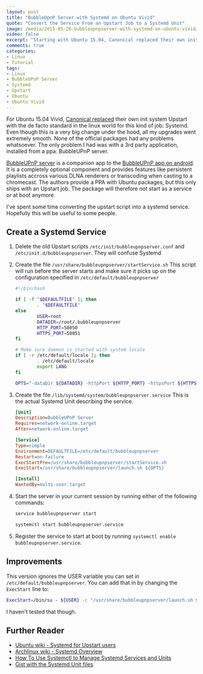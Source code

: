 ```yaml
---
layout: post
title: "BubbleUpnP Server with Systemd on Ubuntu Vivid"
quote: "Convert the Service From an Upstart Job to a Systemd Unit"
image: /media/2015-05-28-bubbleupnpserver-with-systemd-on-ubuntu-vivid/cover.jpg
video: false
excerpt: "Starting with Ubuntu 15.04, Canonical replaced their own init system Upstart with the new Linux standard Systemd. Even though this is a big change on a technical level, it was entirely transparent for all packages in the official repositories. BubbleUPnP Server, a closed source third party application, was the only application I had any issues with. I'll show you how you can make it work with systemd."
comments: true
categories:
- Linux
- Tutorial
tags:
- Linux
- BubbleUPnP Server
- Systemd
- Upstart
- Ubuntu
- Ubuntu Vivid
---
```

For Ubuntu 15.04 Vivid, [Canonical replaced](http://www.omgubuntu.co.uk/2014/02/ubuntu-debian-switching-systemd) their own init system Upstart with the de facto standard in the linux world for this kind of job: Systemd. Even though this is a very big change under the hood, all my upgrades went extremely smooth. None of the official packages had any problems whatsoever. The only problem I had was with a 3rd party application, installed from a ppa: BubbleUPnP server.

[BubbleUPnP server](http://www.bubblesoftapps.com/bubbleupnpserver/) is a companion app to the [BubbleUPnP app on android](https://play.google.com/store/apps/details?id=com.bubblesoft.android.bubbleupnp). It is a completely optional component and provides features like persistent playlists accross various DLNA renderers or transcoding when casting to a chromecast. The authors provide a PPA with Ubuntu packages, but this only ships with an Upstart job. The package will therefore not start as a service or at boot anymore.

I've spent some time converting the upstart script into a systemd service.
Hopefully this will be useful to some people.

## Create a Systemd Service

1. Delete the old Upstart scripts `/etc/init/bubbleupnpserver.conf` and `/etc/init.d/bubbleupnpserver`. They will confuse Systemd

2. Create the file `/usr/share/bubbleupnpserver/startService.sh`
  This script will run before the server starts and make sure it picks up on the configuration specified in `/etc/default/bubbleupnpserver`

    ```bash
    #!/bin/bash

    if [ -f "$DEFAULTFILE" ]; then
            . "$DEFAULTFILE"
    else
            USER=root
            DATADIR=/root/.bubbleupnpserver
            HTTP_PORT=58050
            HTTPS_PORT=58051
    fi

    # Make sure daemon is started with system locale
    if [ -r /etc/default/locale ]; then
            . /etc/default/locale
            export LANG
    fi

    OPTS="-dataDir ${DATADIR} -httpPort ${HTTP_PORT} -httpsPort ${HTTPS_PORT} -nologstdout"
    ```
3. Create the file `/lib/systemd/system/bubbleupnpserver.service`
  This is the actual Systemd Unit describing the service.

    ```ini
    [Unit]
    Description=BubbleUPnP Server
    Requires=network-online.target
    After=network-online.target

    [Service]
    Type=simple
    Environment=DEFAULTFILE=/etc/default/bubbleupnpserver
    Restart=on-failure
    ExecStartPre=/usr/share/bubbleupnpserver/startService.sh
    ExecStart=/usr/share/bubbleupnpserver/launch.sh ${OPTS}

    [Install]
    WantedBy=multi-user.target
    ```

4. Start the server in your current session by running either of the following commands:

    ```bash
    service bubbleupnpserver start
    ```

    ```bash
    systemctl start bubbleupnpserver.service
    ```

5. Register the service to start at boot by running `systemctl enable bubbleupnpserver.service`.


## Improvements

This version ignores the USER variable you can set in `/etc/default/bubbleupnpserver`. You can add that in by changing the `ExecStart` line to:

```bash
ExecStart=/bin/su - ${USER} -c "/usr/share/bubbleupnpserver/launch.sh ${OPTS}"
```

I haven't tested that though.

## Further Reader

* [Ubuntu wiki - Systemd for Upstart users](https://wiki.ubuntu.com/SystemdForUpstartUsers)
* [Archlinux wiki - Systemd Overview](https://wiki.archlinux.org/index.php/Systemd)
* [How To Use Systemctl to Manage Systemd Services and Units](https://www.digitalocean.com/community/tutorials/how-to-use-systemctl-to-manage-systemd-services-and-units)
* [Gist with the Systemd Unit files](https://gist.github.com/wdullaer/50418e82727eb08c0ddd)
